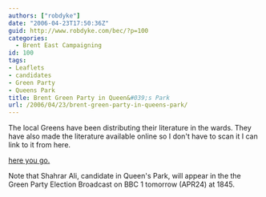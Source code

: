 ```yaml
---
authors: ["robdyke"]
date: "2006-04-23T17:50:36Z"
guid: http://www.robdyke.com/bec/?p=100
categories:
  - Brent East Campaigning
id: 100
tags:
- Leaflets
- candidates
- Green Party
- Queens Park
title: Brent Green Party in Queen&#039;s Park
url: /2006/04/23/brent-green-party-in-queens-park/
---
```

The local Greens have been distributing their literature in the wards. They have also made the literature available online so I don't have to scan it I can link to it from here.

[here you go.](http://brentandharrow.greenparty.org.uk/QPGNapr06.pdf)

Note that Shahrar Ali, candidate in Queen's Park, will appear in the the Green Party Election Broadcast on BBC 1 tomorrow (APR24) at 1845.